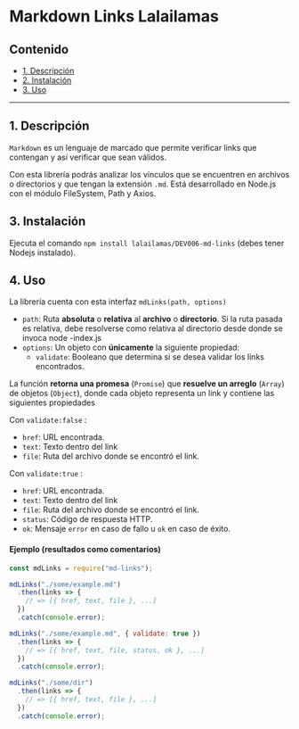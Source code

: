 # Markdown Links Lalailamas

## Contenido

* [1. Descripción](#1-resumen)
* [2. Instalación](#2-instalación)
* [3. Uso ](#3-uso)

***

## 1. Descripción

`Markdown` es un lenguaje de marcado que permite verificar links que contengan y así verificar 
que sean válidos. 

Con esta librería podrás analizar los vínculos que se encuentren en archivos o directorios y que tengan la extensión `.md`.
Está desarrollado en Node.js con el módulo FileSystem, Path y Axios. 


## 3. Instalación

Ejecuta el comando `npm install lalailamas/DEV006-md-links` (debes tener Nodejs instalado).


## 4. Uso

La librería cuenta con esta interfaz 
`mdLinks(path, options)`

* `path`: Ruta **absoluta** o **relativa** al **archivo** o **directorio**.
Si la ruta pasada es relativa, debe resolverse como relativa al directorio
desde donde se invoca node -index.js
* `options`: Un objeto con **únicamente** la siguiente propiedad:
  - `validate`: Booleano que determina si se desea validar los links
    encontrados.

La función **retorna una promesa** (`Promise`) que **resuelve un arreglo**
(`Array`) de objetos (`Object`), donde cada objeto representa un link y contiene
las siguientes propiedades

Con `validate:false` :

* `href`: URL encontrada.
* `text`: Texto dentro del link
* `file`: Ruta del archivo donde se encontró el link.

Con `validate:true` :

* `href`: URL encontrada.
* `text`: Texto dentro del link
* `file`: Ruta del archivo donde se encontró el link.
* `status`: Código de respuesta HTTP.
* `ok`: Mensaje `error` en caso de fallo u `ok` en caso de éxito.

#### Ejemplo (resultados como comentarios)

```js
const mdLinks = require("md-links");

mdLinks("./some/example.md")
  .then(links => {
    // => [{ href, text, file }, ...]
  })
  .catch(console.error);

mdLinks("./some/example.md", { validate: true })
  .then(links => {
    // => [{ href, text, file, status, ok }, ...]
  })
  .catch(console.error);

mdLinks("./some/dir")
  .then(links => {
    // => [{ href, text, file }, ...]
  })
  .catch(console.error);
```
